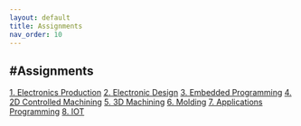 ```yaml
---
layout: default
title: Assignments
nav_order: 10
---
```


#Assignments
---

[1. Electronics Production](https://aloethere.github.io/EP1001/docs/01-elecProd/#assignment-make-an-in-circuit-programmer-by-milling-and-stuffing-the-pcb)
[2. Electronic Design]()
[3. Embedded Programming]()
[4. 2D Controlled Machining]()
[5. 3D Machining]()
[6. Molding]()
[7. Applications Programming]()
[8. IOT]()
